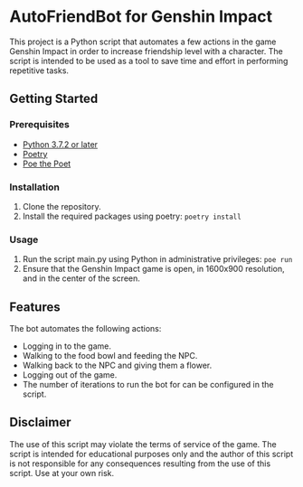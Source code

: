 # AutoFriendBot for Genshin Impact

This project is a Python script that automates a few actions in the game Genshin Impact in order to increase friendship level with a character. The script is intended to be used as a tool to save time and effort in performing repetitive tasks.

## Getting Started

### Prerequisites

- [Python 3.7.2 or later](https://www.python.org/)
- [Poetry](https://python-poetry.org/)
- [Poe the Poet](https://github.com/nat-n/poethepoet)

### Installation

1. Clone the repository.
2. Install the required packages using poetry: `poetry install`

### Usage

1. Run the script main.py using Python in administrative privileges: `poe run`
2. Ensure that the Genshin Impact game is open, in 1600x900 resolution, and in the center of the screen.

## Features

The bot automates the following actions:

- Logging in to the game.
- Walking to the food bowl and feeding the NPC.
- Walking back to the NPC and giving them a flower.
- Logging out of the game.
- The number of iterations to run the bot for can be configured in the script.

## Disclaimer

The use of this script may violate the terms of service of the game. The script is intended for educational purposes only and the author of this script is not responsible for any consequences resulting from the use of this script. Use at your own risk.
